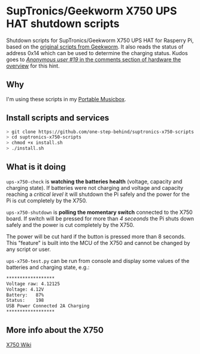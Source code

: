 # SupTronics/Geekworm X750 UPS HAT shutdown scripts

Shutdown scripts for SupTronics/Geekworm X750 UPS HAT for Rasperry Pi, based on the [original scripts from Geekworm](https://github.com/geekworm-com/x750). It also reads the status of address 0x14 which can be used to determine the charging status. Kudos goes to [_Anonymous user #19_ in the comments section of hardware the overview](https://wiki.geekworm.com/X750#end) for this hint.

## Why
I'm using these scripts in my [Portable Musicbox](http://showcase.visualgaze.de/portable-musicbox).

## Install scripts and services

```bash
> git clone https://github.com/one-step-behind/suptronics-x750-scripts.git
> cd suptronics-x750-scripts
> chmod +x install.sh
> ./install.sh
```

## What is it doing

`ups-x750-check` is **watching the batteries health** (voltage, capacity and charging state). If batteries were not charging and voltage and capacity reaching a _critical level_ it will shutdown the Pi safely and the power for the Pi is cut completely by the X750.

`ups-x750-shutdown` is **polling the momentary switch** connected to the X750 board. If switch will be pressed for more than _4 seceonds_ the Pi shuts down safely and the power is cut completely by the X750.

The power will be cut hard if the button is pressed more than 8 seconds. This "feature" is built into the MCU of the X750 and cannot be changed by any script or user.

`ups-x750-test.py` can be run from console and display some values of the batteries and charging state, e.g.:

```bash
******************
Voltage raw: 4.12125
Voltage: 4.12V
Battery:   87%
Status:    198
USB Power Connected 2A Charging
******************
```

## More info about the X750

[X750 Wiki](https://wiki.geekworm.com/X750)